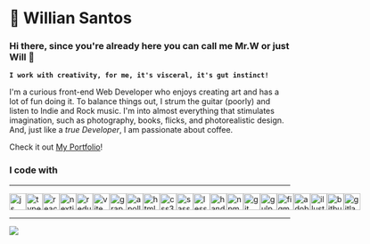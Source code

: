 # 👾 Willian Santos
### Hi there, since you're already here you can call me Mr.W or just Will 👋

**`I work with creativity, for me, it's visceral, it's gut instinct!`**

I'm a curious front-end Web Developer who enjoys creating art and has a lot of fun doing it. To balance things out, I strum the guitar (poorly) and listen to Indie and Rock music. I'm into almost everything that stimulates imagination, such as photography, books, flicks, and photorealistic design. And, just like a _true Developer_, I am passionate about coffee.

Check it out [My Portfolio](https://mrwsantos.github.io/mrwsantos.io/)!

### I code with
<hr/>
<p style="display: flex">
<img alt="js logo" title="js logo"  src="https://camo.githubusercontent.com/442c452cb73752bb1914ce03fce2017056d651a2099696b8594ddf5ccc74825e/68747470733a2f2f63646e2e6a7364656c6976722e6e65742f67682f64657669636f6e732f64657669636f6e2f69636f6e732f6a6176617363726970742f6a6176617363726970742d6f726967696e616c2e737667" style="width: 30px"/>
<img alt="typescript logo" title="typescript logo" src="https://camo.githubusercontent.com/aa8b3e6b6fc55ea158e132e1c33ba6aa7fe49706a4e4bd64701af1cf89f514b5/68747470733a2f2f63646e2e6a7364656c6976722e6e65742f67682f64657669636f6e732f64657669636f6e2f69636f6e732f747970657363726970742f747970657363726970742d6f726967696e616c2e737667" style="width: 30px"/>
<img alt="react logo" title="react logo"  src="https://camo.githubusercontent.com/27d0b117da00485c56d69aef0fa310a3f8a07abecc8aa15fa38c8b78526c60ac/68747470733a2f2f63646e2e6a7364656c6976722e6e65742f67682f64657669636f6e732f64657669636f6e2f69636f6e732f72656163742f72656163742d6f726967696e616c2e737667" style="width: 30px"/>
 
<img alt="nextjs logo" title="nextjs logo"  src="https://media.graphassets.com/VKHHNvEETYqZRkqgjybc" style="width: 30px"/>
<img alt="redux logo" title="redux logo"  src="https://camo.githubusercontent.com/2b6b50702c658cdfcf440cef1eb88c7e0e5a16ce0eb6ab8bc933da7697c12213/68747470733a2f2f63646e2e6a7364656c6976722e6e65742f67682f64657669636f6e732f64657669636f6e2f69636f6e732f72656475782f72656475782d6f726967696e616c2e737667" style="width: 30px"/>
  <img alt="vite logo" title="vite logo"  src="https://vitejs.dev/logo-with-shadow.png" style="width: 30px"/> 
     <img alt="graphql logo" title="graphql logo"  src="https://i.postimg.cc/SQCCBw0Q/graphql-with-text-small.png" style="width: 30px"/>
  <img alt="apollo logo" title="apollo logo"  src="https://seeklogo.com/images/A/apollo-logo-DC7DD3C444-seeklogo.com.png" style="width: 30px"/>
  <img alt="html logo" title="html logo"  src="https://camo.githubusercontent.com/da7acacadecf91d6dc02efcd2be086bb6d78ddff19a1b7a0ab2755a6fda8b1e9/68747470733a2f2f63646e2e6a7364656c6976722e6e65742f67682f64657669636f6e732f64657669636f6e2f69636f6e732f68746d6c352f68746d6c352d6f726967696e616c2e737667" style="width: 30px"/>
<img alt="css3 logo" title="css logo"  src="https://camo.githubusercontent.com/2e496d4bfc6f753ddca87b521ce95c88219f77800212ffa6d4401ad368c82170/68747470733a2f2f63646e2e6a7364656c6976722e6e65742f67682f64657669636f6e732f64657669636f6e2f69636f6e732f637373332f637373332d6f726967696e616c2e737667" style="width: 30px"/>
  <img alt="sass logo" title="sass logo"  src="https://camo.githubusercontent.com/26901b819fb10ef4e2c652aa40e24775247664d84a7597bebb66898a24dddedd/68747470733a2f2f63646e2e6a7364656c6976722e6e65742f67682f64657669636f6e732f64657669636f6e2f69636f6e732f736173732f736173732d6f726967696e616c2e737667" style="width: 30px"/>
  <img alt="less logo" title="less logo" src="https://w7.pngwing.com/pngs/392/883/png-transparent-computer-icons-less-web-development-others-text-logo-css-thumbnail.png" style="width: 30px"/>
  <img alt="handlebars logo" title="handlebars logo"  src="https://camo.githubusercontent.com/9fd5b2954052edb4e208c92b664393dd0ea5412b2bfb56b675183cbf26975b4e/68747470733a2f2f63646e2e6a7364656c6976722e6e65742f67682f64657669636f6e732f64657669636f6e2f69636f6e732f68616e646c65626172732f68616e646c65626172732d6f726967696e616c2e737667" style="width: 30px"/>
  <img alt="npm logo" title="npm logo"  src="https://camo.githubusercontent.com/adb5a4ad9ef6595b2588c371f02296da3cb3533f4a7387a19f0818501e75f2ea/68747470733a2f2f63646e2e6a7364656c6976722e6e65742f67682f64657669636f6e732f64657669636f6e2f69636f6e732f6e706d2f6e706d2d6f726967696e616c2d776f72646d61726b2e737667" style="width: 30px"/>
  <img alt="git logo" title="git logo"  src="https://camo.githubusercontent.com/dc9e7e657b4cd5ba7d819d1a9ce61434bd0ddbb94287d7476b186bd783b62279/68747470733a2f2f63646e2e6a7364656c6976722e6e65742f67682f64657669636f6e732f64657669636f6e2f69636f6e732f6769742f6769742d6f726967696e616c2e737667" style="width: 30px"/>
   <img alt="gulp logo" title="gulp logo"  src="https://seeklogo.com/images/G/gulp-logo-B221657C5B-seeklogo.com.png" style="width: 30px"/>  
    <img alt="figma logo" title="figma logo"  src="https://camo.githubusercontent.com/cdd289ae72f33665800bc6a63936d5afa0454214d520945780894151112a055f/68747470733a2f2f63646e2e6a7364656c6976722e6e65742f67682f64657669636f6e732f64657669636f6e2f69636f6e732f6669676d612f6669676d612d6f726967696e616c2e737667" style="width: 30px"/>
    <img alt="adobexd logo" title="adobexd logo"  src="https://img.freepik.com/icones-gratis/experiencia_318-452404.jpg" style="width: 30px"/>
    <img alt="illustrator Ai logo" title="illustrator Ai logo"  src="https://seeklogo.com/images/A/adobe-illustrator-cc-logo-C1DC5A6D09-seeklogo.com.png" style="width: 30px"/>  
    <img alt="bitbucket logo" title="bitbucket logo"  src="https://camo.githubusercontent.com/4bf839c39c7867c0208f2df1af6025910012516dec40deaea960d1e4d60a0dec/68747470733a2f2f63646e2e6a7364656c6976722e6e65742f67682f64657669636f6e732f64657669636f6e2f69636f6e732f6269746275636b65742f6269746275636b65742d6f726967696e616c2e737667" style="width: 30px"/>
    <img alt="gitlab logo" title="gitlab logo"  src="https://static-00.iconduck.com/assets.00/gitlab-icon-512x471-wfbmkpzi.png" style="width: 30px"/>
  </p>
  <hr/>
<img src="https://github-readme-stats.vercel.app/api?username=mrwsantos&show_icons=true&theme=nord"/>
<!--
**mrwsantos/mrwsantos** is a ✨ _special_ ✨ repository because its `README.md` (this file) appears on your GitHub profile.

Here are some ideas to get you started:

- 🔭 I’m currently working on ...
- 🌱 I’m currently learning ...
- 👯 I’m looking to collaborate on ...
- 🤔 I’m looking for help with ...
- 💬 Ask me about ...
- 📫 How to reach me: ...
- 😄 Pronouns: ...
- ⚡ Fun fact: ...
-->
